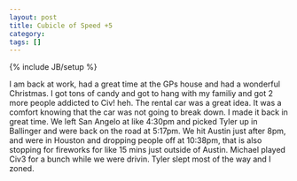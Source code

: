 ```yaml
---
layout: post
title: Cubicle of Speed +5
category: 
tags: []
---
```

{% include JB/setup %}

I am back at work, had a great time at the GPs house and had a wonderful
Christmas.  I got tons of candy and got to hang with my familiy and
got 2 more people addicted to Civ! heh.  The rental car was a great idea.
It was a comfort knowing that the car was not going to break down.
I made it back in great time.  We left San Angelo at like
4:30pm and
picked Tyler up in Ballinger and were back on the road at 5:17pm.  We hit
Austin just after 8pm, and were in Houston and dropping people off at
10:38pm, that is also stopping for fireworks for like 15 mins just
outside of Austin.  Michael played Civ3 for a bunch while we were drivin.
Tyler slept most of the way and I zoned.
